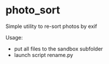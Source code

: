 # photo_sort
Simple utility to re-sort photos by exif

Usage:
- put all files to the sandbox subfolder
- launch script rename.py
